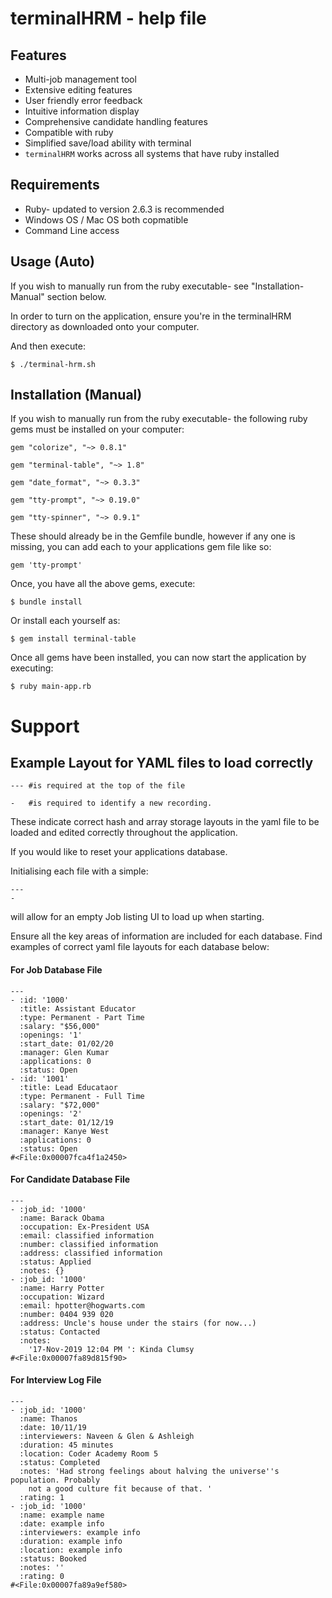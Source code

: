 # terminalHRM - help file

## **Features**
* Multi-job management tool
* Extensive editing features
* User friendly error feedback
* Intuitive information display
* Comprehensive candidate handling features
* Compatible with ruby 
* Simplified save/load ability with terminal
* ```terminalHRM``` works across all systems that have ruby installed

## **Requirements**

* Ruby- updated to version 2.6.3 is recommended
* Windows OS / Mac OS both copmatible
* Command Line access 

## **Usage (Auto)**

If you wish to manually run from the ruby executable- see "Installation-Manual" section below.

In order to turn on the application, ensure you're in the terminalHRM directory as downloaded onto your computer. 

And then execute:
```
$ ./terminal-hrm.sh
```



## **Installation (Manual)**

If you wish to manually run from the ruby executable- the following ruby gems must be installed on your computer:
```
gem "colorize", "~> 0.8.1"

gem "terminal-table", "~> 1.8"

gem "date_format", "~> 0.3.3"

gem "tty-prompt", "~> 0.19.0"

gem "tty-spinner", "~> 0.9.1"
```
These should already be in the Gemfile bundle, however if any one is missing, you can add each to your applications gem file like so:
```
gem 'tty-prompt'
```
Once, you have all the above gems, execute:
```
$ bundle install
```
Or install each yourself as:
```
$ gem install terminal-table
```
Once all gems have been installed, you can now start the application by executing:
```
$ ruby main-app.rb
```

# Support


## **Example Layout for YAML files to load correctly**

```
--- #is required at the top of the file
```
```
-   #is required to identify a new recording.
``` 

These indicate correct hash and array storage layouts in the yaml file to be loaded and edited correctly throughout the application.

If you would like to reset your applications database.

Initialising each file with a simple:
```
---
-
```

will allow for an empty Job listing UI to load up when starting.

Ensure all the key areas of information are included for each database. Find examples of correct yaml file layouts for each database below:


#### For Job Database File

```
---
- :id: '1000'
  :title: Assistant Educator
  :type: Permanent - Part Time
  :salary: "$56,000"
  :openings: '1'
  :start_date: 01/02/20
  :manager: Glen Kumar
  :applications: 0
  :status: Open
- :id: '1001'
  :title: Lead Educataor
  :type: Permanent - Full Time
  :salary: "$72,000"
  :openings: '2'
  :start_date: 01/12/19
  :manager: Kanye West
  :applications: 0
  :status: Open
#<File:0x00007fca4f1a2450>
```
#### For Candidate Database File

```
---
- :job_id: '1000'
  :name: Barack Obama
  :occupation: Ex-President USA
  :email: classified information
  :number: classified information
  :address: classified information
  :status: Applied
  :notes: {}
- :job_id: '1000'
  :name: Harry Potter
  :occupation: Wizard
  :email: hpotter@hogwarts.com
  :number: 0404 939 020
  :address: Uncle's house under the stairs (for now...)
  :status: Contacted
  :notes:
    '17-Nov-2019 12:04 PM ': Kinda Clumsy
#<File:0x00007fa89d815f90>
```
#### For Interview Log File
```
---
- :job_id: '1000'
  :name: Thanos
  :date: 10/11/19
  :interviewers: Naveen & Glen & Ashleigh
  :duration: 45 minutes
  :location: Coder Academy Room 5
  :status: Completed
  :notes: 'Had strong feelings about halving the universe''s population. Probably
    not a good culture fit because of that. '
  :rating: 1
- :job_id: '1000'
  :name: example name
  :date: example info
  :interviewers: example info
  :duration: example info
  :location: example info
  :status: Booked
  :notes: ''
  :rating: 0
#<File:0x00007fa89a9ef580>
```
